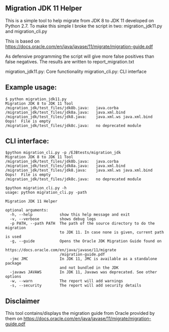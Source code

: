Migration JDK 11 Helper
--

This is a simple tool to help migrate from JDK 8 to JDK 11 developed on Python 2.7.
To make this simple I broke the script in two: migration_jdk11.py and migration_cli.py

This is based on https://docs.oracle.com/en/java/javase/11/migrate/migration-guide.pdf

As defensive programming the script will give more false positives than false negatives.
The results are written to report_migration.txt

migration_jdk11.py: Core functionality
migration_cli.py: CLI interface

Example usage:
---

~~~
$ python migration_jdk11.py
Migration JDK 8 to JDK 11 Tool
/migration_jdk/test_files/jdk8b.java:	java.corba
/migration_jdk/test_files/jdk8a.java:	java.xml.bind
/migration_jdk/test_files/jdk8.java:	java.xml.ws	java.xml.bind
Oops!  File is empty
/migration_jdk/test_files/jdk8c.java:	no deprecated module
~~~

CLI interface:
---

~~~
$python migration_cli.py -p /EJBtests/migration_jdk
Migration JDK 8 to JDK 11 Tool
/migration_jdk/test_files/jdk8b.java:	java.corba
/migration_jdk/test_files/jdk8a.java:	java.xml.bind
/migration_jdk/test_files/jdk8.java:	java.xml.ws	java.xml.bind
Oops!  File is empty
/migration_jdk/test_files/jdk8c.java:	no deprecated module
~~~

~~~
$python migration_cli.py -h 
usage: python migration_cli.py -path

Migration JDK 11 Helper

optional arguments:
  -h, --help            show this help message and exit
  -v, --verbose         shows debug logs
  -p PATH, --path PATH  The path of the source directory to do the migration
                        to JDK 11. In case none is given, current path is used
  -g, --guide           Opens the Oracle JDK Migration Guide found on
                        https://docs.oracle.com/en/java/javase/11/migrate
                        /migration-guide.pdf
  -jmc JMC              In JDK 11, JMC is available as a standalone package
                        and not bundled in the JDK
  -javaws JAVAWS        In JDK 11, Javaws was deprecated. See other options
  -w, --warn            The report will add warnings
  -s, --security        The report will add security details
~~~

Disclaimer
---

This tool contains/displays the migration guide from Oracle provided by them on https://docs.oracle.com/en/java/javase/11/migrate/migration-guide.pdf

